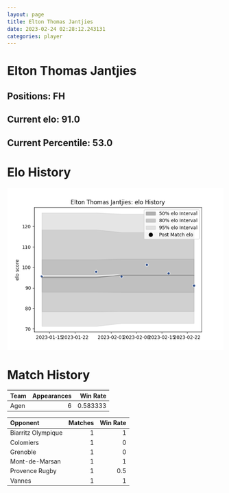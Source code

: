 ```yaml
---  
layout: page  
title: Elton Thomas Jantjies  
date: 2023-02-24 02:28:12.243131  
categories: player  
---
```

# Elton Thomas Jantjies

## Positions: FH

## Current elo: 91.0

## Current Percentile: 53.0

# Elo History


![elo history](history_EltonThomasJantjies.png)
# Match History


| Team   |   Appearances |   Win Rate |
|:-------|--------------:|-----------:|
| Agen   |             6 |   0.583333 |

| Opponent           |   Matches |   Win Rate |
|:-------------------|----------:|-----------:|
| Biarritz Olympique |         1 |        1   |
| Colomiers          |         1 |        0   |
| Grenoble           |         1 |        0   |
| Mont-de-Marsan     |         1 |        1   |
| Provence Rugby     |         1 |        0.5 |
| Vannes             |         1 |        1   |